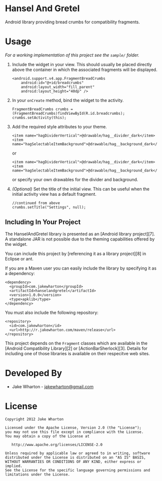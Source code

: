 Hansel And Gretel
=================

Android library providing bread crumbs for compatibility fragments.



Usage
=====

*For a working implementation of this project see the `sample/` folder.*

 1. Include the widget in your view. This should usually be placed directly
    above the container in which the associated fragments will be displayed.
    
        <android.support.v4.app.FragmentBreadCrumbs
            android:id="@+id/breadcrumbs"
            android:layout_width="fill_parent"
            android:layout_height="40dp" />
    
 2. In your `onCreate` method, bind the widget to the activity.
    
        FragmentBreadCrumbs crumbs = (FragmentBreadCrumbs)findViewById(R.id.breadcrumbs);
        crumbs.setActivity(this);
    
 3. Add the required style attributes to your theme.
    
        <item name="hagDividerVertical">@drawable/hag__divider_dark</item>
        <item name="hagSelectableItemBackground">@drawable/hag__background_dark</item>
    
    or
    
        <item name="hagDividerVertical">@drawable/hag__divider_dark</item>
        <item name="hagSelectableItemBackground">@drawable/hag__background_dark</item>
    
    or specify your own drawables for the divider and background.
    
 4. *(Optional)* Set the title of the initial view. This can be useful when the
    initial activity view has a default fragment.
    
        //continued from above
        crumbs.setTitle("Settings", null);


Including In Your Project
-------------------------

The HanselAndGretel library is presented as an [Android library project][7]. A
standalone JAR is not possible due to the theming capabilities offered by the
widget.

You can include this project by [referencing it as a library project][8] in
Eclipse or ant.

If you are a Maven user you can easily include the library by specifying it as
a dependency:

    <dependency>
      <groupId>com.jakewharton</groupId>
      <artifactId>hanselandgretel</artifactId>
      <version>1.0.0</version>
      <type>apklib</type>
    </dependency>

You must also include the following repository:

    <repository>
      <id>com.jakewharton</id>
      <url>http://r.jakewharton.com/maven/release</url>
    </repository>



This project depends on the `Fragment` classes which are available in the
[Android Compatibility Library][2] or [ActionBarSherlock][3]. Details for
including one of those libraries is available on their respecitve web sites.



Developed By
============

* Jake Wharton - <jakewharton@gmail.com>



License
=======

    Copyright 2012 Jake Wharton

    Licensed under the Apache License, Version 2.0 (the "License");
    you may not use this file except in compliance with the License.
    You may obtain a copy of the License at

       http://www.apache.org/licenses/LICENSE-2.0

    Unless required by applicable law or agreed to in writing, software
    distributed under the License is distributed on an "AS IS" BASIS,
    WITHOUT WARRANTIES OR CONDITIONS OF ANY KIND, either express or implied.
    See the License for the specific language governing permissions and
    limitations under the License.

